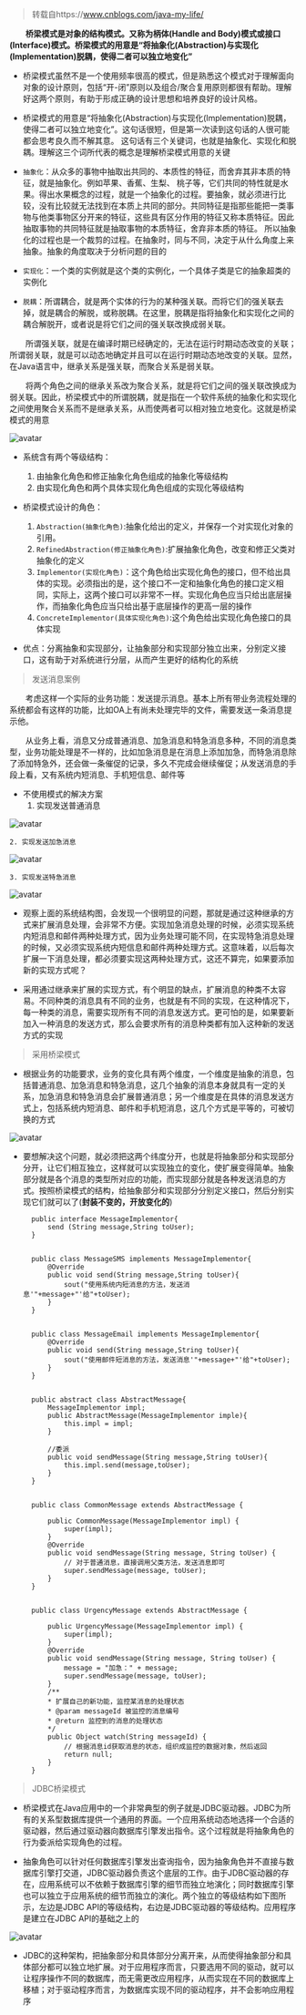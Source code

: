 
> 转载自https://www.cnblogs.com/java-my-life/

**&emsp;&emsp;桥梁模式是对象的结构模式。又称为柄体(Handle and Body)模式或接口(Interface)模式。桥梁模式的用意是“将抽象化(Abstraction)与实现化(Implementation)脱耦，使得二者可以独立地变化”**

- 桥梁模式虽然不是一个使用频率很高的模式，但是熟悉这个模式对于理解面向对象的设计原则，包括“开-闭”原则以及组合/聚合复用原则都很有帮助。理解好这两个原则，有助于形成正确的设计思想和培养良好的设计风格。

- 桥梁模式的用意是“将抽象化(Abstraction)与实现化(Implementation)脱耦，使得二者可以独立地变化”。这句话很短，但是第一次读到这句话的人很可能都会思考良久而不解其意。
这句话有三个关键词，也就是抽象化、实现化和脱耦。理解这三个词所代表的概念是理解桥梁模式用意的关键

- `抽象化`：从众多的事物中抽取出共同的、本质性的特征，而舍弃其非本质的特征，就是抽象化。例如苹果、香蕉、生梨、 桃子等，它们共同的特性就是水果。得出水果概念的过程，就是一个抽象化的过程。要抽象，就必须进行比较，没有比较就无法找到在本质上共同的部分。共同特征是指那些能把一类事物与他类事物区分开来的特征，这些具有区分作用的特征又称本质特征。因此抽取事物的共同特征就是抽取事物的本质特征，舍弃非本质的特征。 所以抽象化的过程也是一个裁剪的过程。在抽象时，同与不同，决定于从什么角度上来抽象。抽象的角度取决于分析问题的目的
- `实现化`：一个类的实例就是这个类的实例化，一个具体子类是它的抽象超类的实例化
- `脱耦`：所谓耦合，就是两个实体的行为的某种强关联。而将它们的强关联去掉，就是耦合的解脱，或称脱耦。在这里，脱耦是指将抽象化和实现化之间的耦合解脱开，或者说是将它们之间的强关联改换成弱关联。

&emsp;&emsp;所谓强关联，就是在编译时期已经确定的，无法在运行时期动态改变的关联；所谓弱关联，就是可以动态地确定并且可以在运行时期动态地改变的关联。显然，在Java语言中，继承关系是强关联，而聚合关系是弱关联。

&emsp;&emsp;将两个角色之间的继承关系改为聚合关系，就是将它们之间的强关联改换成为弱关联。因此，桥梁模式中的所谓脱耦，就是指在一个软件系统的抽象化和实现化之间使用聚合关系而不是继承关系，从而使两者可以相对独立地变化。这就是桥梁模式的用意

![avatar](https://cdn.jsdelivr.net/gh/facedamon/MarkDownPhotos@master/Design-Patterns/Structural-Type/bridge/架构图.png)


- 系统含有两个等级结构：
    1. 由抽象化角色和修正抽象化角色组成的抽象化等级结构
    2. 由实现化角色和两个具体实现化角色组成的实现化等级结构

- 桥梁模式设计的角色：
    1. `Abstraction(抽象化角色)`:抽象化给出的定义，并保存一个对实现化对象的引用。
    2. `RefinedAbstraction(修正抽象化角色)`:扩展抽象化角色，改变和修正父类对抽象化的定义
    3. `Implementor(实现化角色)`：这个角色给出实现化角色的接口，但不给出具体的实现。必须指出的是，这个接口不一定和抽象化角色的接口定义相同，实际上，这两个接口可以非常不一样。实现化角色应当只给出底层操作，而抽象化角色应当只给出基于底层操作的更高一层的操作
    4. `ConcreteImplementor(具体实现化角色)`:这个角色给出实现化角色接口的具体实现

- 优点：分离抽象和实现部分，让抽象部分和实现部分独立出来，分别定义接口，这有助于对系统进行分层，从而产生更好的结构化的系统

> 发送消息案例

&emsp;&emsp;考虑这样一个实际的业务功能：发送提示消息。基本上所有带业务流程处理的系统都会有这样的功能，比如OA上有尚未处理完毕的文件，需要发送一条消息提示他。

&emsp;&emsp;从业务上看，消息又分成普通消息、加急消息和特急消息多种，不同的消息类型，业务功能处理是不一样的，比如加急消息是在消息上添加加急，而特急消息除了添加特急外，还会做一条催促的记录，多久不完成会继续催促；从发送消息的手段上看，又有系统内短消息、手机短信息、邮件等

- 不使用模式的解决方案
    1. 实现发送普通消息    

![avatar](https://cdn.jsdelivr.net/gh/facedamon/MarkDownPhotos@master/Design-Patterns/Structural-Type/bridge/发送普通消息.png)

    2. 实现发送加急消息

![avatar](https://cdn.jsdelivr.net/gh/facedamon/MarkDownPhotos@master/Design-Patterns/Structural-Type/bridge/发送加急消息.png)

    3. 实现发送特急消息

![avatar](https://cdn.jsdelivr.net/gh/facedamon/MarkDownPhotos@master/Design-Patterns/Structural-Type/bridge/特急消息.png)


- 观察上面的系统结构图，会发现一个很明显的问题，那就是通过这种继承的方式来扩展消息处理，会非常不方便。实现加急消息处理的时候，必须实现系统内短消息和邮件两种处理方式，因为业务处理可能不同，在实现特急消息处理的时候，又必须实现系统内短信息和邮件两种处理方式。这意味着，以后每次扩展一下消息处理，都必须要实现这两种处理方式，这还不算完，如果要添加新的实现方式呢？

- 采用通过继承来扩展的实现方式，有个明显的缺点，扩展消息的种类不太容易。不同种类的消息具有不同的业务，也就是有不同的实现，在这种情况下，每一种类的消息，需要实现所有不同的消息发送方式。更可怕的是，如果要新加入一种消息的发送方式，那么会要求所有的消息种类都有加入这种新的发送方式的实现

> 采用桥梁模式

- 根据业务的功能要求，业务的变化具有两个维度，一个维度是抽象的消息，包括普通消息、加急消息和特急消息，这几个抽象的消息本身就具有一定的关系，加急消息和特急消息会扩展普通消息；另一个维度是在具体的消息发送方式上，包括系统内短消息、邮件和手机短消息，这几个方式是平等的，可被切换的方式


![avatar](https://cdn.jsdelivr.net/gh/facedamon/MarkDownPhotos@master/Design-Patterns/Structural-Type/bridge/桥梁模式消息.png)

- 要想解决这个问题，就必须把这两个纬度分开，也就是将抽象部分和实现部分分开，让它们相互独立，这样就可以实现独立的变化，使扩展变得简单。抽象部分就是各个消息的类型所对应的功能，而实现部分就是各种发送消息的方式。按照桥梁模式的结构，给抽象部分和实现部分分别定义接口，然后分别实现它们就可以了(**封装不变的，开放变化的**)


        public interface MessageImplementor{
            send (String message,String toUser);
        }


        public class MessageSMS implements MessageImplementor{
            @Override
            public void send(String message,String toUser){
                sout("使用系统内短消息的方法，发送消息'"+message+"'给"+toUser);
            }
        }


        public class MessageEmail implements MessageImplementor{
            @Override
            public void send(String message,String toUser){
                sout("使用邮件短消息的方法，发送消息'"+message+"'给"+toUser);
            }
        }


        public abstract class AbstractMessage{
            MessageImplementor impl;
            public AbstractMessage(MessageImplementor imple){
                this.impl = impl;
            }
            
            //委派
            public void sendMessage(String message,String toUser){
                this.impl.send(message,toUser);
            }
        }


        public class CommonMessage extends AbstractMessage {

            public CommonMessage(MessageImplementor impl) {
                super(impl);
            }
            @Override
            public void sendMessage(String message, String toUser) {
                // 对于普通消息，直接调用父类方法，发送消息即可
                super.sendMessage(message, toUser);
            }
        }


        public class UrgencyMessage extends AbstractMessage {

            public UrgencyMessage(MessageImplementor impl) {
                super(impl);
            }
            @Override
            public void sendMessage(String message, String toUser) {
                message = "加急：" + message;
                super.sendMessage(message, toUser);
            }
            /**
            * 扩展自己的新功能，监控某消息的处理状态
            * @param messageId 被监控的消息编号
            * @return 监控到的消息的处理状态
            */
            public Object watch(String messageId) {
                // 根据消息id获取消息的状态，组织成监控的数据对象，然后返回
                return null;
            }
        }

> JDBC桥梁模式

- 桥梁模式在Java应用中的一个非常典型的例子就是JDBC驱动器。JDBC为所有的关系型数据库提供一个通用的界面。一个应用系统动态地选择一个合适的驱动器，然后通过驱动器向数据库引擎发出指令。这个过程就是将抽象角色的行为委派给实现角色的过程。

- 抽象角色可以针对任何数据库引擎发出查询指令，因为抽象角色并不直接与数据库引擎打交道，JDBC驱动器负责这个底层的工作。由于JDBC驱动器的存在，应用系统可以不依赖于数据库引擎的细节而独立地演化；同时数据库引擎也可以独立于应用系统的细节而独立的演化。两个独立的等级结构如下图所示，左边是JDBC API的等级结构，右边是JDBC驱动器的等级结构。应用程序是建立在JDBC API的基础之上的

![avatar](https://cdn.jsdelivr.net/gh/facedamon/MarkDownPhotos@master/Design-Patterns/Structural-Type/bridge/jdbc.png)

- JDBC的这种架构，把抽象部分和具体部分分离开来，从而使得抽象部分和具体部分都可以独立地扩展。对于应用程序而言，只要选用不同的驱动，就可以让程序操作不同的数据库，而无需更改应用程序，从而实现在不同的数据库上移植；对于驱动程序而言，为数据库实现不同的驱动程序，并不会影响应用程序
